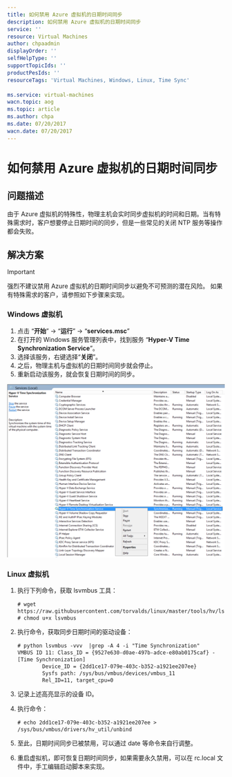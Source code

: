 ```yaml
---
title: 如何禁用 Azure 虚拟机的日期时间同步
description: 如何禁用 Azure 虚拟机的日期时间同步
service: ''
resource: Virtual Machines
author: chpaadmin
displayOrder: ''
selfHelpType: ''
supportTopicIds: ''
productPesIds: ''
resourceTags: 'Virtual Machines, Windows, Linux, Time Sync'

ms.service: virtual-machines
wacn.topic: aog
ms.topic: article
ms.author: chpa
ms.date: 07/20/2017
wacn.date: 07/20/2017
---
```


# 如何禁用 Azure 虚拟机的日期时间同步

## 问题描述

由于 Azure 虚拟机的特殊性，物理主机会实时同步虚拟机的时间和日期。当有特殊需求时，客户想要停止日期时间的同步，但是一些常见的关闭 NTP 服务等操作都会失败。

## 解决方案

> [!IMPORTANT]
> 强烈不建议禁用 Azure 虚拟机的日期时间同步以避免不可预测的潜在风险。
如果有特殊需求的客户，请参照如下步骤来实现。

### Windows 虚拟机

1. 点击 “**开始**” -> “**运行**” -> “**services.msc**”
2. 在打开的 Windows 服务管理列表中，找到服务 “**Hyper-V Time Synchronization Service**”。
3. 选择该服务，右键选择“**关闭**”。
4. 之后，物理主机与虚拟机的日期时间同步就会停止。
5. 重新启动该服务，就会恢复日期时间的同步。

![services](./media/aog-virtual-machines-howto-disable-time-sync/services.png)

### Linux 虚拟机

1. 执行下列命令，获取 lsvmbus 工具：
    ```
    # wget https://raw.githubusercontent.com/torvalds/linux/master/tools/hv/lsvmbus
    # chmod u+x lsvmbus
    ```
2.	执行命令，获取同步日期时间的驱动设备：

    ```
    # python lsvmbus -vvv  |grep -A 4 -i "Time Synchronization"
    VMBUS ID 11: Class_ID = {9527e630-d0ae-497b-adce-e80ab0175caf} - [Time Synchronization]
            Device_ID = {2dd1ce17-079e-403c-b352-a1921ee207ee}
            Sysfs path: /sys/bus/vmbus/devices/vmbus_11
            Rel_ID=11, target_cpu=0
    ```

3.	记录上述高亮显示的设备 ID。
4.	执行命令：

    ```
    # echo 2dd1ce17-079e-403c-b352-a1921ee207ee > /sys/bus/vmbus/drivers/hv_util/unbind
    ```

5.	至此，日期时间同步已被禁用，可以通过 date 等命令来自行调整。
6.	重启虚拟机，即可恢复日期时间同步，如果需要永久禁用，可以在 rc.local 文件中，手工编辑启动脚本来实现。